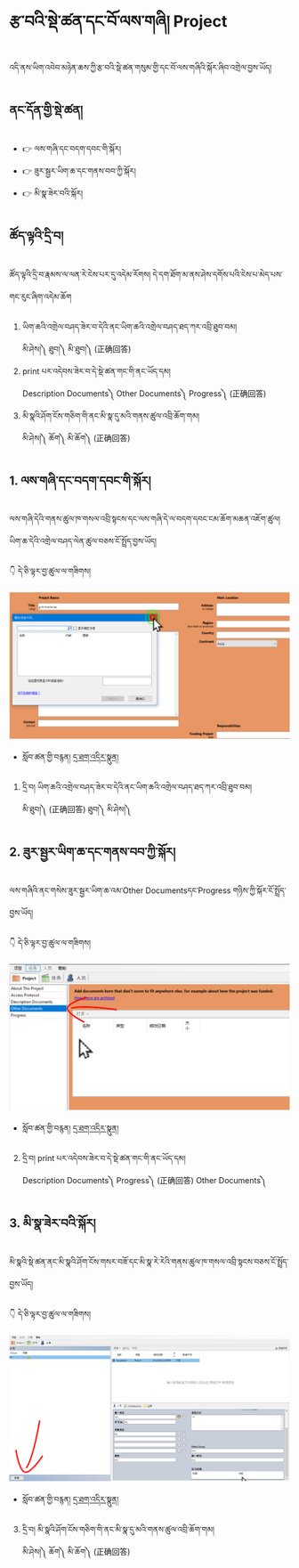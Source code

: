 # རྩ་བའི་སྡེ་ཚན་དང་བོ་ལས་གཞི། Project

འདི་ནས་ཡིག་འབེབ་མཉེན་ཆས་ཀྱི་རྩ་བའི་སྡེ་ཚན་གསུམ་གྱི་དང་བོ་ལས་གཞིའི་སྐོར་ཞིབ་འགྲེལ་བྱས་ཡོད། 
## ནང་དོན་གྱི་སྡེ་ཚན།

- 👉 ལས་གཞི་དང་བདག་དབང་གི་སྐོར།
- 👉 ཟུར་སྦྱར་ཡིག་ཆ་དང་གནས་བབ་ཀྱི་སྐོར།
- 👉 མི་སྣ་ཟེར་བའི་སྐོར།

## ཚོད་ལྟའི་དྲི་བ།

ཚོད་ལྟའི་དྲི་བ་རྣམས་ལ་ལན་རེ་ངེས་པར་དུ་འདེམ་རོགས། དེ་དག་ཐོག་མ་ནས་ཤེས་དགོས་པའི་ངེས་པ་མེད་པས་གང་རུང་ཞིག་འདེམ་ཆོག

1. ཡིག་ཆའི་འགྲེལ་བཤད་ཟེར་བ་དེའི་ནང་ཡིག་ཆའི་འགྲེལ་བཤད་ཐད་ཀར་འབྲི་ཐུབ་བམ།   
མི་ཤེས།༽ ཐུབ།༽ མི་ཐུབ།༽ (正确回答)
2. print པར་འདེབས་ཟེར་བ་དེ་སྡེ་ཚན་གང་གི་ནང་ཡོད་དམ།  
Description Documents༽ Other Documents༽ Progress༽ (正确回答)
3. མི་སྣའི་ཤོག་ངོས་གཅིག་གི་ནང་མི་སྣ་དུ་མའི་གནས་ཚུལ་འབྲི་ཆོག་གམ།  
མི་ཤེས།༽ ཆོག༽ མི་ཆོག༽ (正确回答)

## 1. ལས་གཞི་དང་བདག་དབང་གི་སྐོར།

ལས་གཞི་དེའི་གནས་ཚུལ་ཁ་གསལ་འབྲི་སྟངས་དང་ལས་གཞི་དེ་ལ་བདག་དབང་ངམ་ཆོག་མཆན་འཇོག་ཚུལ། ཡིག་ཆ་དེའི་འགྲེལ་བཤད་ལེན་ཚུལ་བཅས་ངོ་སྤྲོད་བྱས་ཡོད།

👇 དེ་ཅི་ལྟར་བྱ་ཚུལ་ལ་གཟིགས།

![800](images/000001.png)


- སློབ་ཚན་གྱི་བརྙན། [དྲ་ཐག་འདིར་སྣུན།](https://drive.google.com/file/d/1hshZrMJcQB8y0UzWXJKgOMFDDLx_zIdA/view?usp=sharing)


1. དྲི་བ། ཡིག་ཆའི་འགྲེལ་བཤད་ཟེར་བ་དེའི་ནང་ཡིག་ཆའི་འགྲེལ་བཤད་ཐད་ཀར་འབྲི་ཐུབ་བམ།  
མི་ཐུབ།༽ (正确回答) ཐུབ།༽ མི་ཤེས།༽

## 2. ཟུར་སྦྱར་ཡིག་ཆ་དང་གནས་བབ་ཀྱི་སྐོར།

ལས་གཞིའི་ནང་གསེས་ཟུར་སྦྱར་ཡིག་ཆ་འམ་Other Documentsདང་Progress གཉིས་ཀྱི་སྐོར་ངོ་སྤྲོད་བྱས་ཡོད།

👇 དེ་ཅི་ལྟར་བྱ་ཚུལ་ལ་གཟིགས།

![800](images/000002.png)


- སློབ་ཚན་གྱི་བརྙན། [དྲ་ཐག་འདིར་སྣུན།](https://drive.google.com/file/d/1se-_vUGthwMvtjrFDDObe_bgqLY64btT/view?usp=sharing)


2. དྲི་བ། print པར་འདེབས་ཟེར་བ་དེ་སྡེ་ཚན་གང་གི་ནང་ཡོད་དམ།  
Description Documents༽ Progress༽ (正确回答) Other Documents༽ 

## 3. མི་སྣ་ཟེར་བའི་སྐོར།

མི་སྣའི་སྡེ་ཚན་ནང་མི་སྣའི་ཤོག་ངོས་གསར་བཟོ་དང་མི་སྣ་རེ་རེའི་གནས་ཚུལ་ཁ་གསལ་འབྲི་སྟངས་བཅས་ངོ་སྤྲོད་བྱས་ཡོད།

👇 དེ་ཅི་ལྟར་བྱ་ཚུལ་ལ་གཟིགས།

![800](images/000003.png)
 

- སློབ་ཚན་གྱི་བརྙན། [དྲ་ཐག་འདིར་སྣུན།](https://drive.google.com/file/d/1RXDvdgsepJmb-_WmS7Xz1xsmJQc_-9x6/view?usp=sharing)


3. དྲི་བ། མི་སྣའི་ཤོག་ངོས་གཅིག་གི་ནང་མི་སྣ་དུ་མའི་གནས་ཚུལ་འབྲི་ཆོག་གམ།  
མི་ཤེས།༽ ཆོག༽ མི་ཆོག༽ (正确回答)